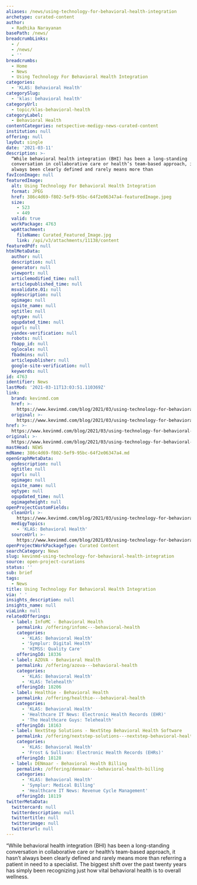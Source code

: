 ```yaml
---
aliases: /news/using-technology-for-behavioral-health-integration
archetype: curated-content
author:
  - Radhika Narayanan
basePath: /news/
breadcrumbLinks:
  - /
  - /news/
  - ''
breadcrumbs:
  - Home
  - News
  - Using Technology For Behavioral Health Integration
categories:
  - 'KLAS: Behavioral Health'
categorySlug:
  - 'klas: behavioral health'
categoryUrl:
  - topic/klas-behavioral-health
categoryLabel:
  - Behavioral Health
contentCategories: netspective-medigy-news-curated-content
institution: null
offering: null
layOut: single
date: '2021-03-11'
description: >-
  “While behavioral health integration (BHI) has been a long-standing
  conversation in collaborative care or health’s team-based approach, it hasn’t
  always been clearly defined and rarely means more than
favIconImage: null
featuredImage:
  alt: Using Technology For Behavioral Health Integration
  format: JPEG
  href: 386c4d69-f802-5ef9-95bc-64f2e06347a4-featuredImage.jpeg
  size:
    - 523
    - 449
  valid: true
  workPackage: 4763
  wpAttachment:
    fileName: Curated_Featured_Image.jpg
    link: /api/v3/attachments/11138/content
featuredPdf: null
htmlMetaData:
  author: null
  description: null
  generator: null
  viewport: null
  articlemodified_time: null
  articlepublished_time: null
  msvalidate.01: null
  ogdescription: null
  ogimage: null
  ogsite_name: null
  ogtitle: null
  ogtype: null
  ogupdated_time: null
  ogurl: null
  yandex-verification: null
  robots: null
  fbapp_id: null
  oglocale: null
  fbadmins: null
  articlepublisher: null
  google-site-verification: null
  keywords: null
id: 4763
identifier: News
lastMod: '2021-03-11T13:03:51.110369Z'
link:
  brand: kevinmd.com
  href: >-
    https://www.kevinmd.com/blog/2021/03/using-technology-for-behavioral-health-integration-podcast.html
  original: >-
    https://www.kevinmd.com/blog/2021/03/using-technology-for-behavioral-health-integration-podcast.html
href: >-
  https://www.kevinmd.com/blog/2021/03/using-technology-for-behavioral-health-integration-podcast.html
original: >-
  https://www.kevinmd.com/blog/2021/03/using-technology-for-behavioral-health-integration-podcast.html
mastHead: NEWS
mdName: 386c4d69-f802-5ef9-95bc-64f2e06347a4.md
openGraphMetaData:
  ogdescription: null
  ogtitle: null
  ogurl: null
  ogimage: null
  ogsite_name: null
  ogtype: null
  ogupdated_time: null
  ogimageheight: null
openProjectCustomFields:
  cleanUrl: >-
    https://www.kevinmd.com/blog/2021/03/using-technology-for-behavioral-health-integration-podcast.html
  medigyTopics:
    - 'KLAS: Behavioral Health'
  sourceUrl: >-
    https://www.kevinmd.com/blog/2021/03/using-technology-for-behavioral-health-integration-podcast.html
openProjectWorkPackageType: Curated Content
searchCategory: News
slug: kevinmd-using-technology-for-behavioral-health-integration
source: open-project-curations
status: ''
sub: brief
tags:
  - News
title: Using Technology For Behavioral Health Integration
via: ' '
insights_description: null
insights_name: null
viaLink: null
relatedOfferings:
  - label: InfoMC - Behavioral Health
    permalink: /offering/infomc---behavioral-health
    categories:
      - 'KLAS: Behavioral Health'
      - 'Symplur: Digital Health'
      - 'HIMSS: Quality Care'
    offeringId: 18336
  - label: AZOVA - Behavioral Health
    permalink: /offering/azova---behavioral-health
    categories:
      - 'KLAS: Behavioral Health'
      - 'KLAS: Telehealth'
    offeringId: 18206
  - label: Healthie - Behavioral Health
    permalink: /offering/healthie---behavioral-health
    categories:
      - 'KLAS: Behavioral Health'
      - 'Healthcare IT News: Electronic Health Records (EHR)'
      - 'The Healthcare Guys: Telehealth'
    offeringId: 18163
  - label: NextStep Solutions - NextStep Behavioral Health Software
    permalink: /offering/nextstep-solutions---nextstep-behavioral-health-software
    categories:
      - 'KLAS: Behavioral Health'
      - 'Frost & Sullivan: Electronic Health Records (EHRs)'
    offeringId: 18128
  - label: DENmaar - Behavioral Health Billing
    permalink: /offering/denmaar---behavioral-health-billing
    categories:
      - 'KLAS: Behavioral Health'
      - 'Symplur: Medical Billing'
      - 'Healthcare IT News: Revenue Cycle Management'
    offeringId: 18119
twitterMetaData:
  twittercard: null
  twitterdescription: null
  twittertitle: null
  twitterimage: null
  twitterurl: null
---
```

<p>“While behavioral health integration (BHI) has been a long-standing conversation in collaborative care or health’s team-based approach, it hasn’t always been clearly defined and rarely means more than referring a patient in need to a specialist. The biggest shift over the past twenty years has simply been recognizing just how vital behavioral health is to overall wellness.</p>